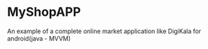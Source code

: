 # MyShopAPP
An example of a complete online market application like DigiKala for android(java - MVVM)

